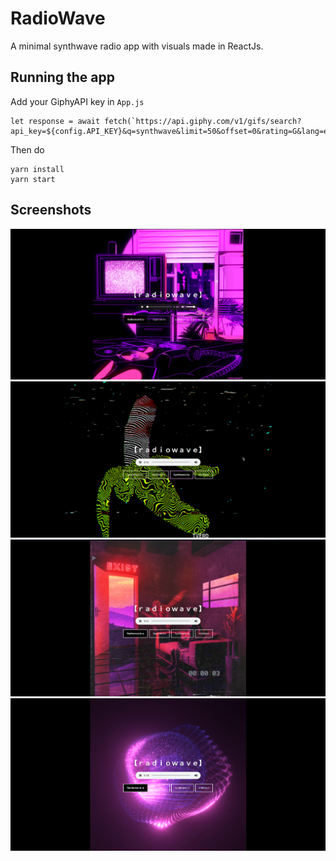 # RadioWave
A minimal synthwave radio app with visuals made in ReactJs.

## Running the app
Add your GiphyAPI key in `App.js`
```
let response = await fetch(`https://api.giphy.com/v1/gifs/search?api_key=${config.API_KEY}&q=synthwave&limit=50&offset=0&rating=G&lang=en`)

```
Then do
```
yarn install
yarn start
```
## Screenshots
<img src="screenshots/4.png"/>
<img src="screenshots/1.png"/>
<img src="screenshots/2.png"/>
<img src="screenshots/3.png"/>
